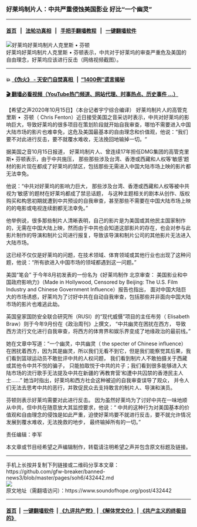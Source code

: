 ### 好莱坞制片人：中共严重侵蚀美国影业 好比“一个幽灵”
------------------------

#### [首页](https://github.com/gfw-breaker/banned-news3/blob/master/README.md) &nbsp;&nbsp;|&nbsp;&nbsp; [法轮功真相](https://github.com/begood0513/basic/blob/master/README.md)  &nbsp;&nbsp;|&nbsp;&nbsp; [手把手翻墙教程](https://github.com/gfw-breaker/guides/wiki)  &nbsp;&nbsp;|&nbsp;&nbsp; [一键翻墙软件](https://github.com/gfw-breaker/nogfw/blob/master/README.md)  



<div><img alt="好莱坞好莱坞制片人克里斯 • 芬顿" src="https://img.soundofhope.org/2020-10/1602780059059.jpg"/>
<br/><figcaption class="caption">
 好莱坞好莱坞制片人克里斯 • 芬顿表示，中共对于好莱坞的审查严重危及美国的自由理念，好莱坞应该进行反击（网络视频截图）。
</figcaption></div><hr/>

#### 💥 [《伪火》 - 天安门自焚真相 ](http://158.247.195.190:10000/videos/blog/weihuo.html)&nbsp; |&nbsp; [“1400例”谎言揭秘  ](http://158.247.195.190:10000/videos/blog/jiexi1400.html)

#### [ 🎬  翻墙必看视频（YouTube热门频道、网站代理、时事热点、历史事件 ...）](https://github.com/gfw-breaker/links/blob/master/banned.md)

<div><div class="Content__Wrapper sc-1bvya0-0 grZQxZ">
 <p class="meta-top">
  <span class="meta">
   【希望之声2020年10月15日】（本台记者宇宁综合编译）
  </span>
  好莱坞制片人的高管克里斯 •  芬顿（ Chris Fenton）近日接受美国之音采访时表示，中共对好莱坞的影响巨大，导致好莱坞的很多项目在策划阶段就开始自我审查，哪怕不需要进入中国大陆市场的影片也难幸免，这危及美国最基本的自由理念和价值观，他说：“我们要不对此进行反击，要不就覆水难收，无法挽回地输掉一切。“
 </p>
 <p>
  据美国之音10月15日报道， 好莱坞制片人、曾连续17年担任DMG集团的高管克里斯• 芬顿表示，由于中共施压， 那些那些涉及台湾、香港或西藏和人权等‘敏感’题材的影片现在都成了好莱坞的禁区，包括那些无需进入中国大陆市场上映的影片都无法幸免。
 </p>
 <div class="AD_Embed__Wrap-sc-1xslmin-0 igMuqX module desktop">
  <div>
  </div>
 </div>
 <p>
  他说：“中共对好莱坞的影响力巨大， 那些涉及台湾、香港或西藏和人权等被中共视为‘敏感’的题材在好莱坞都成了禁忌话题， 与这种主题相关的剧本从创作、版权购买和构思初期就遭到中共预设的自我审查，甚至那些不需要在中国大陆市场上映的的电影或电视连续剧都无法幸免。”
 </p>
 <p>
  他举例说，很多那些制片人清晰表明，自己的影片是为美国或其他民主国家制作的，无需在中国大陆上映，然而由于中共也会知道这部影片的存在，也会对参与此影片制作的导演和制片公司进行报复，导致该导演和制片公司的其他影片无法进入大陆市场。
 </p>
 <p>
  这已经不仅仅是好莱坞的问题，在技术领域、体育领域或其他行业也出现了这种问题，他说：“所有欲进入中国市场的领域都遇到这一问题。”
 </p>
 <p>
  美国“笔会” 于今年8月初发表的一份名为《好莱坞制作 北京审查： 美国影业和中国政府影响力》（Made in Hollywood, Censored by Beijing: The U.S. Film Industry and Chinese Government Influence）报告也指出， 面对中国大陆巨大的市场诱惑，好莱坞为了讨好中共在自动自我审查，包括那些并非面向中国大陆市场的影片也难逃此劫。
 </p>
 <p>
  英国皇家国防安全联合研究所（RUSI）的“现代威慑”项目的主任布劳（ Elisabeth Braw）则于今年9月份在《政治周刊》上撰文， “中共幽灵在困扰在西方， 导致西方流行文化进行自我审查，将西方的体育界和娱乐界变成了地缘政治的最前线。”
 </p>
 <p>
  她在文章中写道：“一个幽灵，中共幽灵（ the specter of Chinese influence）在困扰着西方，因为其是幽灵，所以我们无看不到它，但是我们能察觉其后果，我们看到篮球运动员不敢批评中共的人权问题， 我们看到制片人不敢拍摄关于西藏或其他令中共不悦的骗子， 只能拍取悦于中共的片子；我们看到很多能够进入大陆市场的流行歌手无法提及中共在新疆的‘再教育营’和遭中共囚禁的香港民主人士……” 她当时指出，好莱坞和西方社会这种被迫的自我审查误导了观众， 并令人们无法去思考中共的恶行，并敦促民众去支持敢言的制片人、导演和演员。
 </p>
 <p>
  芬顿则表示好莱坞需要对此进行反击。 因为虽然好莱坞为了讨好中共在一味地顺从中共，但中共在随意放大其监控要求，他说：“ 中共的这种行为对美国基本的价值观和自由理念的侵蚀是如此严重，迫使好莱坞要不就进行反击，要不就允许情况发展到覆水难收，无法挽救的地步， 最终输掉所有的一切。”
 </p>
 <p class="meta-btm">
  责任编辑：李军
 </p>
 <p class="meta-btm">
  本文章或节目经希望之声编辑制作，转载请注明希望之声并包含原文标题及链接。
 </p>
</div>
</div>
<hr/>
手机上长按并复制下列链接或二维码分享本文章：<br/>
https://github.com/gfw-breaker/banned-news3/blob/master/pages/soh6/432442.md <br/>
<a href='https://github.com/gfw-breaker/banned-news3/blob/master/pages/soh6/432442.md'><img src='https://github.com/gfw-breaker/banned-news3/blob/master/pages/soh6/432442.md.png'/></a> <br/>
原文地址（需翻墙访问）：https://www.soundofhope.org/post/432442


------------------------
#### [首页](https://github.com/gfw-breaker/banned-news3/blob/master/README.md) &nbsp;|&nbsp; [一键翻墙软件](https://github.com/gfw-breaker/nogfw/blob/master/README.md) &nbsp;| [《九评共产党》](https://github.com/gfw-breaker/9ping.md/blob/master/README.md#九评之一评共产党是什么) | [《解体党文化》](https://github.com/gfw-breaker/jtdwh.md/blob/master/README.md) | [《共产主义的终极目的》](https://github.com/gfw-breaker/gczydzjmd.md/blob/master/README.md)


<img src='http://gfw-breaker.win/banned-news3/pages/soh6/432442.md' width='0px' height='0px'/>